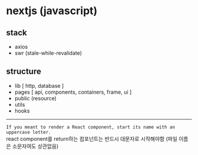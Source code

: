 
# nextjs (javascript)

## stack
- axios
- swr (stale-while-revalidate)

## structure
- lib [ http, database ]
- pages [ api, components, containers, frame, ui ]
- public (resource)
- utils
- hooks

<hr>

`If you meant to render a React component, start its name with an uppercase letter.` <br>
react component를 return하는 컴포넌트는 반드시 대문자로 시작해야함 (파일 이름은 소문자여도 상관없음)
